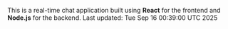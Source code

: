 This is a real-time chat application built using **React** for the frontend and **Node.js** for the backend.
Last updated: Tue Sep 16 00:39:00 UTC 2025
